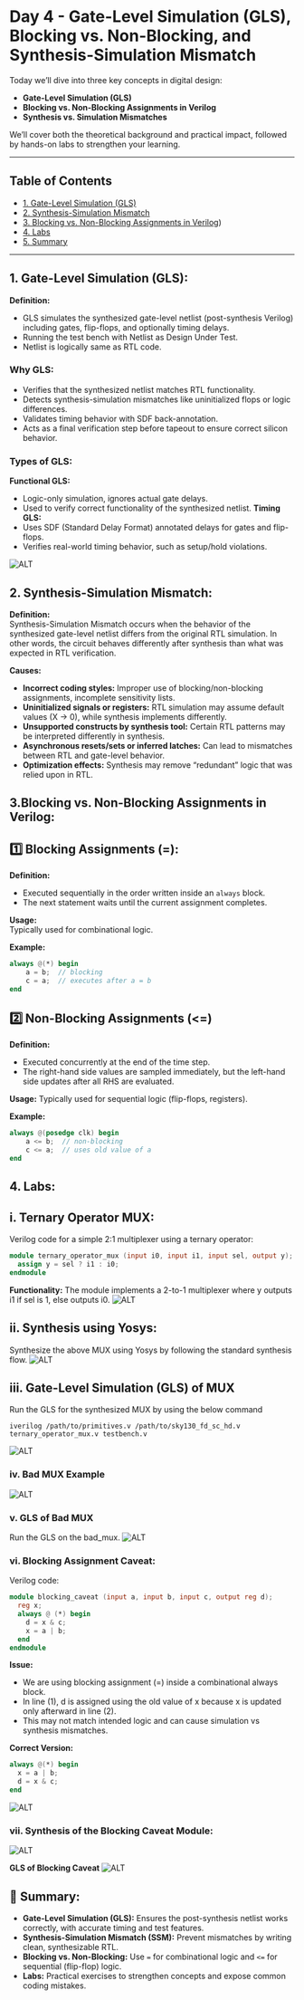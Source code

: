 # Day 4 - Gate-Level Simulation (GLS), Blocking vs. Non-Blocking, and Synthesis-Simulation Mismatch

Today we’ll dive into three key concepts in digital design:  

- **Gate-Level Simulation (GLS)**  
- **Blocking vs. Non-Blocking Assignments in Verilog**  
- **Synthesis vs. Simulation Mismatches**  

We’ll cover both the theoretical background and practical impact, followed by hands-on labs to strengthen your learning.  

---

## Table of Contents

- [1. Gate-Level Simulation (GLS)](#1-gate-level-simulation-gls)
- [2. Synthesis-Simulation Mismatch](#2-synthesis-simulation-mismatch)
- [3. Blocking vs. Non-Blocking Assignments in Verilog](#3blocking-vs-non-blocking-assignments-in-verilog))
- [4. Labs](#4-labs)
- [5. Summary](#-summary)

---

## 1. Gate-Level Simulation (GLS):
**Definition:**  
- GLS simulates the synthesized gate-level netlist (post-synthesis Verilog) including gates, flip-flops, and optionally timing delays.
- Running the test bench with Netlist as Design Under Test.
- Netlist is logically same as RTL code.


### **Why GLS:**  
- Verifies that the synthesized netlist matches RTL functionality.  
- Detects synthesis-simulation mismatches like uninitialized flops or logic differences.  
- Validates timing behavior with SDF back-annotation.  
- Acts as a final verification step before tapeout to ensure correct silicon behavior.

### Types of GLS:
**Functional GLS:**
- Logic-only simulation, ignores actual gate delays.
- Used to verify correct functionality of the synthesized netlist.
**Timing GLS:**
- Uses SDF (Standard Delay Format) annotated delays for gates and flip-flops.
- Verifies real-world timing behavior, such as setup/hold violations.

![ALT](Images/gls_iverilog.png)

## 2. Synthesis-Simulation Mismatch:
**Definition:**  
Synthesis-Simulation Mismatch occurs when the behavior of the synthesized gate-level netlist differs from the original RTL simulation. In other words, the circuit behaves differently after synthesis than what was expected in RTL verification.

**Causes:**  
- **Incorrect coding styles:** Improper use of blocking/non-blocking assignments, incomplete sensitivity lists.  
- **Uninitialized signals or registers:** RTL simulation may assume default values (X → 0), while synthesis implements differently.  
- **Unsupported constructs by synthesis tool:** Certain RTL patterns may be interpreted differently in synthesis.  
- **Asynchronous resets/sets or inferred latches:** Can lead to mismatches between RTL and gate-level behavior.  
- **Optimization effects:** Synthesis may remove “redundant” logic that was relied upon in RTL.

## 3.Blocking vs. Non-Blocking Assignments in Verilog:
## 1️⃣ Blocking Assignments (=):
**Definition:**  
- Executed sequentially in the order written inside an `always` block.
- The next statement waits until the current assignment completes.

**Usage:**  
Typically used for combinational logic.

**Example:**  
```verilog
always @(*) begin
    a = b;  // blocking
    c = a;  // executes after a = b
end
```
## 2️⃣ Non-Blocking Assignments (<=)
**Definition:**
- Executed concurrently at the end of the time step.
- The right-hand side values are sampled immediately, but the left-hand side updates after all RHS are evaluated.

**Usage:**
Typically used for sequential logic (flip-flops, registers).

**Example:**
``` verilog
always @(posedge clk) begin
    a <= b;  // non-blocking
    c <= a;  // uses old value of a
end
```

## 4. Labs:
## i. Ternary Operator MUX:
Verilog code for a simple 2:1 multiplexer using a ternary operator:

``` verilog
module ternary_operator_mux (input i0, input i1, input sel, output y);
  assign y = sel ? i1 : i0;
endmodule
```
**Functionality:** The module implements a 2-to-1 multiplexer where y outputs i1 if sel is 1, else outputs i0.
![ALT](Images/rtl_sim_gls.png)

## ii. Synthesis using Yosys:
Synthesize the above MUX using Yosys by following the standard synthesis flow.
![ALT](Images/ternary_mux_1.png)

## iii. Gate-Level Simulation (GLS) of MUX
Run the GLS for the synthesized MUX by using the below command

```
iverilog /path/to/primitives.v /path/to/sky130_fd_sc_hd.v ternary_operator_mux.v testbench.v
```
![ALT](Images/gls_ternary.png)

### iv. Bad MUX Example 
![ALT](Images/bad_mux1.png)

### v. GLS of Bad MUX
Run the GLS on the bad_mux.
![ALT](Images/gls_bad_mux.png)

### vi. Blocking Assignment Caveat:
Verilog code:
```verilog
module blocking_caveat (input a, input b, input c, output reg d);
  reg x;
  always @ (*) begin
    d = x & c;
    x = a | b;
  end
endmodule
```
**Issue:**
- We are using blocking assignment (=) inside a combinational always block.
- In line (1), d is assigned using the old value of x because x is updated only afterward in line (2).
- This may not match intended logic and can cause simulation vs synthesis mismatches.

**Correct Version:**
```verilog
always @(*) begin
  x = a | b;
  d = x & c;
end
```
![ALT](Images/caveat1.png)

### vii. Synthesis of the Blocking Caveat Module:
![ALT](Images/caveat_yosys.png)

**GLS of Blocking Caveat**
![ALT](Images/caveat_gls.png)

## 📝 Summary:
- **Gate-Level Simulation (GLS):** Ensures the post-synthesis netlist works correctly, with accurate timing and test features.  
- **Synthesis-Simulation Mismatch (SSM):** Prevent mismatches by writing clean, synthesizable RTL.  
- **Blocking vs. Non-Blocking:** Use `=` for combinational logic and `<=` for sequential (flip-flop) logic.  
- **Labs:** Practical exercises to strengthen concepts and expose common coding mistakes.  
